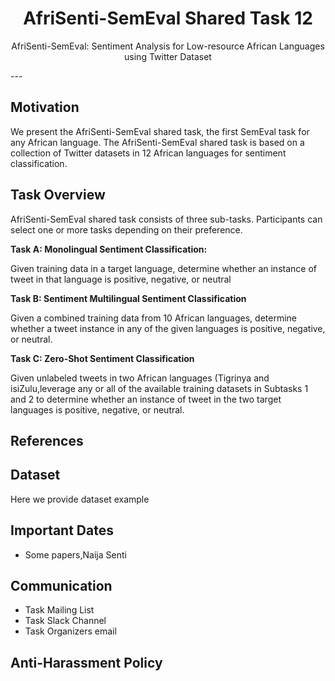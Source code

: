 <center>

#   **AfriSenti-SemEval Shared Task 12** 
AfriSenti-SemEval: Sentiment Analysis for Low-resource African Languages using Twitter Dataset
</center>
---

## Motivation

We present the AfriSenti-SemEval shared task, the first SemEval task for any African language. The AfriSenti-SemEval shared task is based on a collection of Twitter datasets in 12 African languages for sentiment classification. 

## Task Overview

AfriSenti-SemEval shared task consists of three sub-tasks. 
Participants can select one or more tasks depending on their preference. 

**Task A: Monolingual Sentiment Classification:**

Given training data in a target language, determine whether an instance of tweet in that language is positive, negative, or neutral

**Task B: Sentiment  Multilingual Sentiment Classification**

Given a combined training data from 10 African languages, determine whether a tweet instance in any of the given languages is positive, negative, or neutral.

**Task C: Zero-Shot Sentiment Classification**

Given unlabeled tweets in two African languages (Tigrinya and isiZulu,leverage any or all of the available training datasets in Subtasks 1 and 2 to determine whether an instance of tweet in the two target languages is positive, negative, or neutral.


## **References**


## **Dataset**

Here we provide dataset example

## **Important Dates**


- Some papers,Naija Senti

## **Communication**


- Task Mailing List 
- Task Slack Channel
- Task Organizers email

## **Anti-Harassment Policy**
